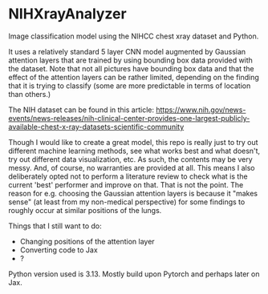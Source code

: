 # NIHXrayAnalyzer
Image classification model using the NIHCC chest xray dataset and Python.

It uses a relatively standard 5 layer CNN model augmented by Gaussian attention layers that are trained by using bounding box data provided with the dataset. Note that not all pictures have bounding box data and that the effect of the attention layers can be rather limited, depending on the finding that it is trying to classify (some are more predictable in terms of location than others.)

The NIH dataset can be found in this article: https://www.nih.gov/news-events/news-releases/nih-clinical-center-provides-one-largest-publicly-available-chest-x-ray-datasets-scientific-community

Though I would like to create a great model, this repo is really just to try out different machine learning methods, see what works best and what doesn't, try out different data visualization, etc. As such, the contents may be very messy. And, of course, no warranties are provided at all. This means I also deliberately opted not to perform a literature review to check what is the current 'best' performer and improve on that. That is not the point. The reason for e.g. choosing the Gaussian attention layers is because it "makes sense" (at least from my non-medical perspective) for some findings to roughly occur at similar positions of the lungs.

Things that I still want to do:
* Changing positions of the attention layer
* Converting code to Jax
* ?

Python version used is 3.13. Mostly build upon Pytorch and perhaps later on Jax.
